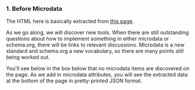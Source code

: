 ### 1. Before Microdata

The HTML here is basically extracted from [this page](http://d.lib.ncsu.edu/collections/catalog/0004493).

As we go along, we will discover new tools. When there are still outstanding
questions about how to implement something in either microdata or schema.org,
there will be links to relevant discussions. Microdata is a new standard and 
schema.org a new vocabulary, so there are many points still being worked out.

You'll see below in the box below that no microdata items are discovered on the 
page. As we add
in microdata attributes, you will see the extracted data at the bottom of the 
page in pretty-printed JSON format.